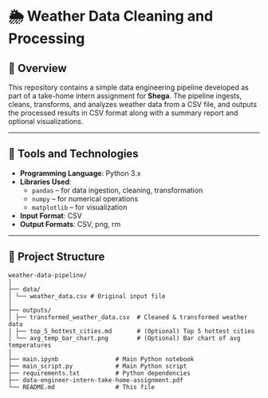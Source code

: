 # 🌦️ Weather Data Cleaning and Processing

## 📌 Overview

This repository contains a simple data engineering pipeline developed as part of a take-home intern assignment for **Shega**. The pipeline ingests, cleans, transforms, and analyzes weather data from a CSV file, and outputs the processed results in CSV format along with a summary report and optional visualizations.

---

## 🧰 Tools and Technologies

- **Programming Language**: Python 3.x  
- **Libraries Used**:  
  - `pandas` – for data ingestion, cleaning, transformation  
  - `numpy` – for numerical operations  
  - `matplotlib` – for visualization  
- **Input Format**: CSV  
- **Output Formats**: CSV, png, rm

---

## 📂 Project Structure
```
weather-data-pipeline/
│
├── data/
│ └── weather_data.csv # Original input file
│
├── outputs/
│ ├── transformed_weather_data.csv  # Cleaned & transformed weather data
│ ├── top_5_hottest_cities.md       # (Optional) Top 5 hottest cities
│ └── avg_temp_bar_chart.png        # (Optional) Bar chart of avg temperatures
│
├── main.ipynb                # Main Python notebook
├── main_script.py            # Main Python script
├── requirements.txt          # Python dependencies
├── data-engineer-intern-take-home-assignment.pdf
└── README.md                 # This file
```
